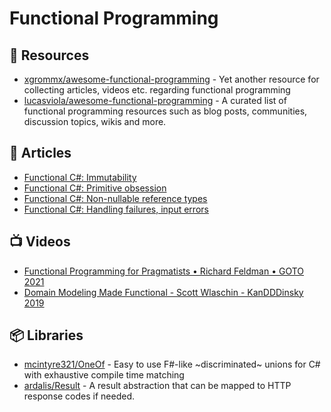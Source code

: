 # Functional Programming

## 📘 Resources
- [xgrommx/awesome-functional-programming](https://github.com/xgrommx/awesome-functional-programming) - Yet another resource for collecting articles, videos etc. regarding functional programming
- [lucasviola/awesome-functional-programming](https://github.com/lucasviola/awesome-functional-programming) - A curated list of functional programming resources such as blog posts, communities, discussion topics, wikis and more.

## 📕 Articles
- [Functional C#: Immutability](https://enterprisecraftsmanship.com/posts/functional-c-immutability/)
- [Functional C#: Primitive obsession](https://enterprisecraftsmanship.com/posts/functional-c-primitive-obsession/)
- [Functional C#: Non-nullable reference types](https://enterprisecraftsmanship.com/posts/functional-c-non-nullable-reference-types/)
- [Functional C#: Handling failures, input errors](https://enterprisecraftsmanship.com/posts/functional-c-handling-failures-input-errors/)

## 📺 Videos
- [Functional Programming for Pragmatists • Richard Feldman • GOTO 2021](https://www.youtube.com/watch?v=3n17wHe5wEw)
- [Domain Modeling Made Functional - Scott Wlaschin - KanDDDinsky 2019](https://www.youtube.com/watch?v=2JB1_e5wZmU)
## 📦 Libraries
- [mcintyre321/OneOf](https://github.com/mcintyre321/OneOf) - Easy to use F#-like ~discriminated~ unions for C# with exhaustive compile time matching
- [ardalis/Result](https://github.com/ardalis/Result) - A result abstraction that can be mapped to HTTP response codes if needed.